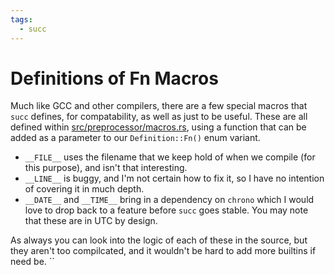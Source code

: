 ```yaml
---
tags:
  - succ
---
```


# Definitions of Fn Macros
Much like GCC and other compilers, there are a few special macros that `succ` defines, for compatability, as well as just to be useful.
These are all defined within [src/preprocessor/macros.rs](https://github.com/Siri-chan/succ/blob/master/src/preprocessor/macros.rs), using a function that can be added as a parameter to our `Definition::Fn()` enum variant.

-  `__FILE__` uses the filename that we keep hold of when we compile (for this purpose), and isn't that interesting.
- `__LINE__` is buggy, and I'm not certain how to fix it, so I have no intention of covering it in much depth.
- `__DATE__` and `__TIME__` bring in a dependency on `chrono` which I would love to drop back to a feature <!-- Note to self: do ensure this comes to fruition--> before `succ` goes stable. You may note that these are in UTC by design.

As always you can look into the logic of each of these in the source, but they aren't too compilcated, and it wouldn't be hard to add more builtins if need be.
``